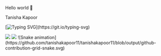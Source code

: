  Hello world 👋
 
 Tanisha Kapoor
 
[![Typing SVG](https://readme-typing-svg.demolab.com/?lines=UI+/+UX+Designer;Full+Stack+Developer;Student;)](https://git.io/typing-svg)

<img src="https://github-readme-stats.vercel.app/api?username=tanishakapoor11&show_icons=true&theme=radical"/>
<img src="https://github-readme-stats.vercel.app/api/top-langs?username=tanishakapoor11&theme=radical"/>
![Snake animation](https://github.com/tanishakapoor11/tanishakapoor11/blob/output/github-contribution-grid-snake.svg)




